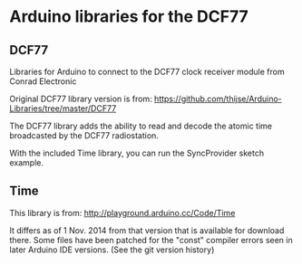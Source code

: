 # Arduino libraries for the DCF77

## DCF77

Libraries for Arduino to connect to the DCF77 clock receiver module from Conrad Electronic

Original DCF77 library version is from:
https://github.com/thijse/Arduino-Libraries/tree/master/DCF77


The DCF77 library adds the ability to read and decode the atomic time broadcasted by the 
DCF77 radiostation.

With the included Time library, you can run the SyncProvider sketch example.

## Time

This library is from:
http://playground.arduino.cc/Code/Time

It differs as of 1 Nov. 2014 from that version that is available for download there.
Some files have been patched for the "const" compiler errors seen in later Arduino
IDE versions. (See the git version history)


